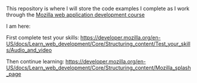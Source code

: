 This repository is where I will store the code examples I complete as I work through the [Mozilla web application development course](https://developer.mozilla.org/en-US/docs/Learn_web_development/Getting_started)

I am here: 

First complete test your skills:
https://developer.mozilla.org/en-US/docs/Learn_web_development/Core/Structuring_content/Test_your_skills/Audio_and_video

Then continue learning:
https://developer.mozilla.org/en-US/docs/Learn_web_development/Core/Structuring_content/Mozilla_splash_page